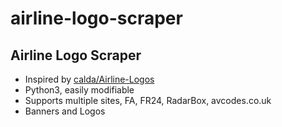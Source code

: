 # airline-logo-scraper
## Airline Logo Scraper
- Inspired by [calda/Airline-Logos](https://github.com/calda/Airline-Logos)
- Python3, easily modifiable
- Supports multiple sites, FA, FR24, RadarBox, avcodes.co.uk
- Banners and Logos
